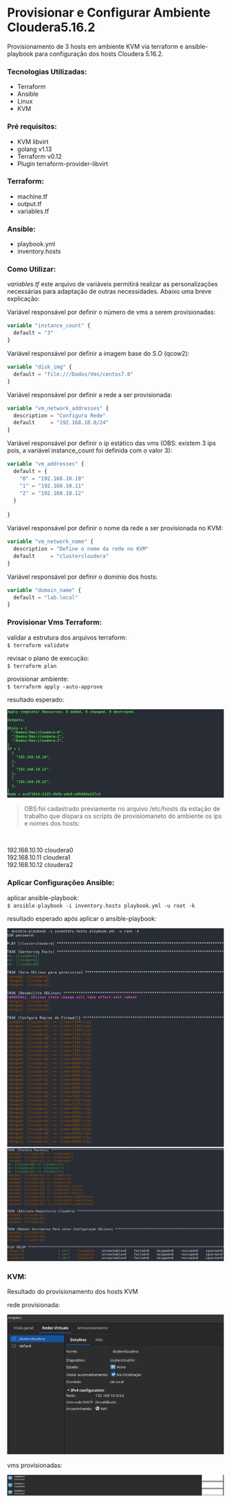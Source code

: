 # Provisionar e Configurar Ambiente Cloudera5.16.2

Provisionamento de 3 hosts em ambiente KVM via terraform e ansible-playbook para configuração dos hosts Cloudera 5.16.2.

### Tecnologias Utilizadas:
- Terraform
- Ansible
- Linux
- KVM

### Pré requisitos:
- KVM libvirt
- golang v1.13
- Terraform v0.12
- Plugin terraform-provider-libvirt

### Terraform:
- machine.tf
- output.tf
- variables.tf

### Ansible:
- playbook.yml
- inventory.hosts

### Como Utilizar:

*variables.tf* este arquivo de variáveis permitirá realizar as personalizações necessárias para adaptação de outras necessidades. Abaixo uma breve explicação:

Variável responsável por definir o número de vms a serem provisionadas:
```terraform
variable "instance_count" {
  default = "3"
}
```
Variável responsável por definir a imagem base do S.O (qcow2):
```terraform
variable "disk_img" {
  default = "file:///Dados/Vms/centos7.0"
}
```
Variável responsável por definir a rede a ser provisionada:
```terraform
variable "vm_network_addresses" {
  description = "Configura Rede"
  default     = "192.168.10.0/24"
}
```
Variável responsável por definir o ip estático das vms (OBS: existem 3 ips pois, a variável instance_count foi definida com o valor 3):
```terraform
variable "vm_addresses" {
  default = {
    "0" = "192.168.10.10"
    "1" = "192.168.10.11"
    "2" = "192.168.10.12"
  }

}
```
Variável responsável por definir o nome da rede a ser provisionada no KVM:
```terraform
variable "vm_network_name" {
  description = "Define o nome da rede no KVM"
  default     = "clustercloudera"
}
```
Variável responsável por definir o domínio dos hosts:
```terraform
variable "domain_name" {
  default = "lab.local"
}
```
### Provisionar Vms Terraform:

validar a estrutura dos arquivos terraform:
</br>
`$ terraform validate`

revisar o plano de execução:
</br>
`$ terraform plan`

provisionar ambiente:
</br>
`$ terraform apply -auto-approve`

resultado esperado:

![](imgs_repo/terraform-result.png)

> OBS:foi cadastrado previamente no arquivo /etc/hosts da estação de trabalho que dispara os scripts de provisiomaneto do ambiente os ips e nomes dos hosts:
</br>

192.168.10.10 cloudera0
</br>
192.168.10.11 cloudera1
</br>
192.168.10.12 cloudera2

### Aplicar Configurações Ansible:

aplicar ansible-playbook:
</br>
`$ ansible-playbook -i inventory.hosts playbook.yml -u root -k`

resultado esperado após aplicar o ansible-playbook:

![](imgs_repo/ansible-playbook-p1.png)
![](imgs_repo/ansible-playbook-p2.png)

### KVM:

Resultado do provisionamento dos hosts KVM

rede provisionada:

![](imgs_repo/kvm-network.png)

vms provisionadas:

![](imgs_repo/kvm-result.png)

